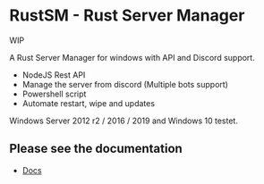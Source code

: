 # RustSM - Rust Server Manager

WIP

A Rust Server Manager for windows with API and Discord support.

* NodeJS Rest API
* Manage the server from discord (Multiple bots support)
* Powershell script
* Automate restart, wipe and updates

Windows Server 2012 r2 / 2016 / 2019 and Windows 10 testet.

## Please see the documentation
* [Docs](/docs)
